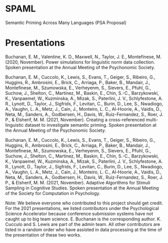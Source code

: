 # SPAML
 Semantic Priming Across Many Languages (PSA Proposal)

# Presentations

Buchanan, E. M., Valentine, K. D., Maxwell, N., Taylor, J. E., Montefinese, M. (2020, November). Power simulations for linguistic norm data collection. Spoken presentation at the Annual Meeting of the Psychonomic Society. 

Buchanan, E. M., Cuccolo, K., Lewis, S.,  Evans, T., Geiger, S., Ribeiro, G., Huggins, R., Ambrosini, E., Brick, C., Arriaga, P., Baker, B., Mandair, J., Montefinese, M., Szumowska, E., Verheyenm, S., Sievers, E., Pfuhl, G., Suchow, J., Shelton, C., Martinez, M., Baskin, E., Chin, S.-C., Barzykowski, K., Vanpaemel, W., Kuzminska, A., Mizak, S., Paterlini, J. V., Schlyfestone, A. R., Lynott, D., Taylor, J., Sigfrids, F., Levitan, C., Burin, D., Lee, S., Nwadiogo, A., Vaughn, L. A., Metz, J., Cain, J., Monteiro, L. C., Al-Hoorie, A., Vaidis, D., Neta, M., Sanders, A., Godbersen, H., Davis, W., Ruiz-Fernandez, S., Roer, J. P., & Elsherif, M. M. (2021, November). Creating a cross-referenced multi-linguistic dataset to investigate semantic priming. Spoken presentation at the Annual Meeting of the Psychonomic Society. 

Buchanan, E. M., Cuccolo, K., Lewis, S.,  Evans, T., Geiger, S., Ribeiro, G., Huggins, R., Ambrosini, E., Brick, C., Arriaga, P., Baker, B., Mandair, J., Montefinese, M., Szumowska, E., Verheyenm, S., Sievers, E., Pfuhl, G., Suchow, J., Shelton, C., Martinez, M., Baskin, E., Chin, S.-C., Barzykowski, K., Vanpaemel, W., Kuzminska, A., Mizak, S., Paterlini, J. V., Schlyfestone, A. R., Lynott, D., Taylor, J., Sigfrids, F., Levitan, C., Burin, D., Lee, S., Nwadiogo, A., Vaughn, L. A., Metz, J., Cain, J., Monteiro, L. C., Al-Hoorie, A., Vaidis, D., Neta, M., Sanders, A., Godbersen, H., Davis, W., Ruiz-Fernandez, S., Roer, J. P., & Elsherif, M. M. (2021, November). Adaptive Algorithms for Stimuli Sampling in Cognitive Studies. Spoken presentation at the Annual Meeting of the Society for Computation in Psychology. 

Note: We believe everyone who contributed to this project should get credit. For the 2021 presentations, we listed contributors under the Psychological Science Accelerator because conference submission systems have not caught up to big team science. E. Buchanan is the corresponding author. K. Cucculo and S. Lewis are part of the admin team. All other contributors are listed in a random order who have assisted in data processing at the time of the presentation of these two works. 
